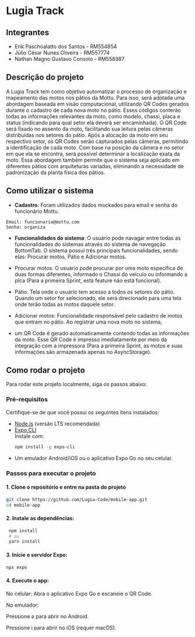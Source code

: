 # Lugia Track

## Integrantes
* Erik Paschoalatto dos Santos - RM554854
* Júlio César Nunes Oliveira - RM557774
* Nathan Magno Gustavo Consolo - RM558987

## Descrição do projeto
A Lugia Track tem como objetivo automatizar o processo de organização e mapeamento das motos nos pátios da Mottu. Para isso, será adotada uma abordagem baseada em visão computacional,
utilizando QR Codes gerados durante o cadastro de cada nova moto no pátio. Esses códigos conterão todas as informações relevantes da moto, como modelo, chassi, placa e status (indicando para qual setor ela deverá ser encaminhada).
O QR Code será fixado no assento da moto, facilitando sua leitura pelas câmeras distribuídas nos setores do pátio. Após a alocação da moto em seu respectivo setor, os QR Codes serão capturados pelas câmeras,
permitindo a identificação de cada moto. Com base na posição da câmera e no setor em que ela se encontra, será possível determinar a localização exata da moto.
Essa abordagem também permite que o sistema seja aplicado em diferentes pátios com arquiteturas variadas, eliminando a necessidade de padronização da planta física dos pátios.

## Como utilizar o sistema

* **Cadastro**: Foram utilizados dados mockados para email e senha do funcionário Mottu.

~~~
Email: funcionario@mottu.com
Senha: organiza
~~~

* **Funcionalidades do sistema**: O usuário pode navagar entre todas as funcionalidades do sistemas através
do sistema de navegação BottomTab. O sistema possui três principais funcionalidades, sendo elas: Procurar motos, Pátio e Adicionar motos.

* Procurar motos: O usuário pode procurar por uma moto específica de duas formas diferentes, informado o Chassi do veículo ou informando a plca (Para a primeira Sprint, está feature não está funcional).

* Pátio: Tela onde o usuário tem acesso a todos os setores do pátio. Quando um setor for selecionado, ele será direcionado para uma tela onde terão todas as motos daquele setor.

* Adicionar motos: Funcionalidade responsável pelo cadastro de motos que entram no pátio. Ao registrar uma nova moto no sistema,
*  um QR Code é gerado automaticamente contendo todas as informações da moto. Esse QR Code é impresso imediatamente por meio da integração com a impressora (Para a primeira Sprint,
   as motos e suas informações são armazenada apenas no AsyncStorage).

## Como rodar o projeto

Para rodar este projeto localmente, siga os passos abaixo:

### Pré-requisitos

Certifique-se de que você possui os seguintes itens instalados:

- [Node.js](https://nodejs.org/) (versão LTS recomendada)
- [Expo CLI](https://docs.expo.dev/get-started/installation/)  
  Instale com:  
  ```bash
  npm install -g expo-cli

- Um emulador Android/iOS ou o aplicativo Expo Go no seu celular.

### Passos para executar o projeto
#### 1. Clone o repositório e entre na pasta do projeto
   ```bash
   git clone https://github.com/Lugia-Code/mobile-app.git
   cd mobile-app
   ```

#### 2. Instale as dependências:
  ```bash
   npm install
   # ou
   yarn install
   ```

#### 3. Inicie o servidor Expo: 
   ```bash
   npx expo
   ```

#### 4. Execute o app:

No celular: Abra o aplicativo Expo Go e escaneie o QR Code.

No emulador:

Pressione a para abrir no Android.

Pressione i para abrir no iOS (requer macOS).
